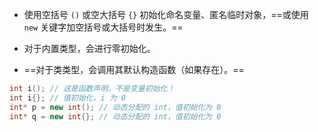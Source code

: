 - 使用空括号 `()` 或空大括号 `{}` 初始化命名变量、匿名临时对象，==或使用 `new` 关键字加空括号或大括号时发生。==

- 对于内置类型，会进行零初始化。

- ==对于类类型，会调用其默认构造函数（如果存在）。==


``` C++
int i(); // 这是函数声明，不是变量初始化！
int i{}; // 值初始化，i 为 0
int* p = new int(); // 动态分配的 int，值初始化为 0
int* q = new int{}; // 动态分配的 int，值初始化为 0
```